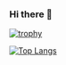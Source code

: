### Hi there 👋

[![trophy](https://github-profile-trophy.vercel.app/?username=kod-kristoff)](https://github.com/ryo-ma/github-profile-trophy)


[![Top Langs](https://github-readme-stats.vercel.app/api/top-langs/?username=kod-kristoff&layout=compact)](https://github.com/anuraghazra/github-readme-stats)
<!--
**kod-kristoff/kod-kristoff** is a ✨ _special_ ✨ repository because its `README.md` (this file) appears on your GitHub profile.

Here are some ideas to get you started:

- 🔭 I’m currently working on ...
- 🌱 I’m currently learning ...
- 👯 I’m looking to collaborate on ...
- 🤔 I’m looking for help with ...
- 💬 Ask me about ...
- 📫 How to reach me: ...
- 😄 Pronouns: ...
- ⚡ Fun fact: ...
-->
